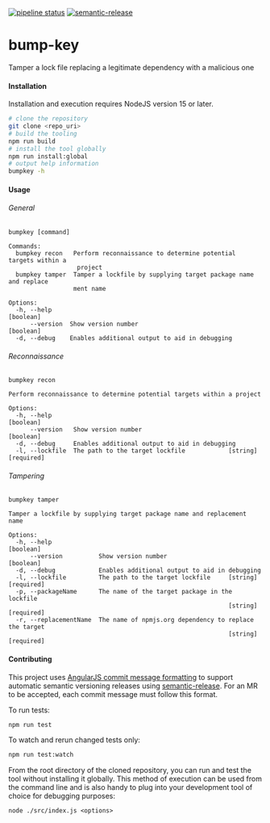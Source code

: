 [![pipeline status](https://gitlab.com/gitlab-red-team/attack-tools/bump-key/badges/master/pipeline.svg)](https://gitlab.com/gitlab-red-team/attack-tools/bump-key/-/commits/master)
[![semantic-release](https://img.shields.io/badge/%20%20%F0%9F%93%A6%F0%9F%9A%80-semantic--release-e10079.svg)](https://github.com/semantic-release/semantic-release)

# bump-key

Tamper a lock file replacing a legitimate dependency with a malicious one

#### Installation

Installation and execution requires NodeJS version 15 or later.

```bash
# clone the repository
git clone <repo_uri>
# build the tooling
npm run build
# install the tool globally
npm run install:global
# output help information
bumpkey -h
```

#### Usage

###### General
```
bumpkey [command]

Commands:
  bumpkey recon   Perform reconnaissance to determine potential targets within a
                   project
  bumpkey tamper  Tamper a lockfile by supplying target package name and replace
                  ment name

Options:
  -h, --help                                                           [boolean]
      --version  Show version number                                   [boolean]
  -d, --debug    Enables additional output to aid in debugging
```
###### Reconnaissance
```
bumpkey recon

Perform reconnaissance to determine potential targets within a project

Options:
  -h, --help                                                           [boolean]
      --version   Show version number                                  [boolean]
  -d, --debug     Enables additional output to aid in debugging
  -l, --lockfile  The path to the target lockfile            [string] [required]
```

###### Tampering
```
bumpkey tamper

Tamper a lockfile by supplying target package name and replacement name

Options:
  -h, --help                                                           [boolean]
      --version          Show version number                           [boolean]
  -d, --debug            Enables additional output to aid in debugging
  -l, --lockfile         The path to the target lockfile     [string] [required]
  -p, --packageName      The name of the target package in the lockfile
                                                             [string] [required]
  -r, --replacementName  The name of npmjs.org dependency to replace the target
                                                             [string] [required]
```


#### Contributing

This project uses [AngularJS commit message formatting](https://github.com/angular/angular/blob/master/CONTRIBUTING.md#-commit-message-format) to support automatic semantic versioning releases using [semantic-release](https://github.com/semantic-release/semantic-release).  For an MR to be accepted, each commit message must follow this format.

To run tests:

```bash
npm run test
```

To watch and rerun changed tests only:
```bash
npm run test:watch
```

From the root directory of the cloned repository, you can run and test the tool without installing it globally.  This method of execution can be used from the command line and is also handy to plug into your development tool of choice for debugging purposes:

```
node ./src/index.js <options>
```

